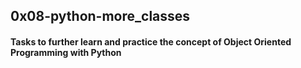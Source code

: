 ## 0x08-python-more_classes

#### Tasks to further learn and practice the concept of Object Oriented Programming with Python
